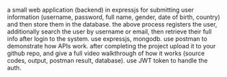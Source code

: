 a small web application (backend) in expressjs for submitting user information (username, password, full name, gender, date of birth, country) and then store them in the database. the above process registers the user, additionally search the user by username or email,
then retrieve their full info after login to the system. use expressjs, mongodb. 
use postman to demonstrate how APIs work. after completing the project upload it to your github repo, and give a full video walkthrough of how it works
(source codes, output, postman result, database). use JWT token to handle the auth. 
